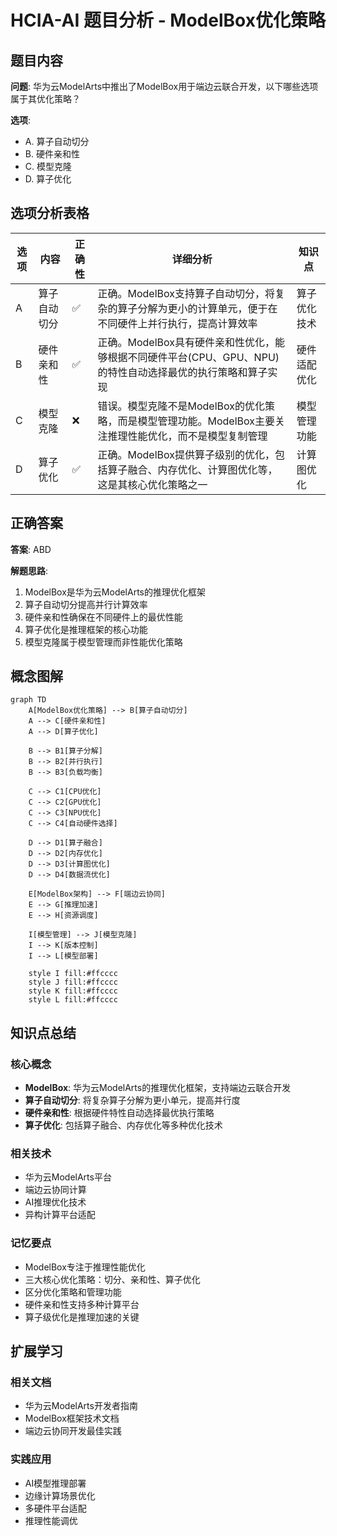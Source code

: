 # HCIA-AI 题目分析 - ModelBox优化策略

## 题目内容

**问题**: 华为云ModelArts中推出了ModelBox用于端边云联合开发，以下哪些选项属于其优化策略？

**选项**:
- A. 算子自动切分
- B. 硬件亲和性
- C. 模型克隆
- D. 算子优化

## 选项分析表格

| 选项 | 内容 | 正确性 | 详细分析 | 知识点 |
|------|------|--------|----------|--------|
| A | 算子自动切分 | ✅ | 正确。ModelBox支持算子自动切分，将复杂的算子分解为更小的计算单元，便于在不同硬件上并行执行，提高计算效率 | 算子优化技术 |
| B | 硬件亲和性 | ✅ | 正确。ModelBox具有硬件亲和性优化，能够根据不同硬件平台(CPU、GPU、NPU)的特性自动选择最优的执行策略和算子实现 | 硬件适配优化 |
| C | 模型克隆 | ❌ | 错误。模型克隆不是ModelBox的优化策略，而是模型管理功能。ModelBox主要关注推理性能优化，而不是模型复制管理 | 模型管理功能 |
| D | 算子优化 | ✅ | 正确。ModelBox提供算子级别的优化，包括算子融合、内存优化、计算图优化等，这是其核心优化策略之一 | 计算图优化 |

## 正确答案
**答案**: ABD

**解题思路**: 
1. ModelBox是华为云ModelArts的推理优化框架
2. 算子自动切分提高并行计算效率
3. 硬件亲和性确保在不同硬件上的最优性能
4. 算子优化是推理框架的核心功能
5. 模型克隆属于模型管理而非性能优化策略

## 概念图解

```mermaid
graph TD
    A[ModelBox优化策略] --> B[算子自动切分]
    A --> C[硬件亲和性]
    A --> D[算子优化]
    
    B --> B1[算子分解]
    B --> B2[并行执行]
    B --> B3[负载均衡]
    
    C --> C1[CPU优化]
    C --> C2[GPU优化]
    C --> C3[NPU优化]
    C --> C4[自动硬件选择]
    
    D --> D1[算子融合]
    D --> D2[内存优化]
    D --> D3[计算图优化]
    D --> D4[数据流优化]
    
    E[ModelBox架构] --> F[端边云协同]
    E --> G[推理加速]
    E --> H[资源调度]
    
    I[模型管理] --> J[模型克隆]
    I --> K[版本控制]
    I --> L[模型部署]
    
    style I fill:#ffcccc
    style J fill:#ffcccc
    style K fill:#ffcccc
    style L fill:#ffcccc
```

## 知识点总结

### 核心概念
- **ModelBox**: 华为云ModelArts的推理优化框架，支持端边云联合开发
- **算子自动切分**: 将复杂算子分解为更小单元，提高并行度
- **硬件亲和性**: 根据硬件特性自动选择最优执行策略
- **算子优化**: 包括算子融合、内存优化等多种优化技术

### 相关技术
- 华为云ModelArts平台
- 端边云协同计算
- AI推理优化技术
- 异构计算平台适配

### 记忆要点
- ModelBox专注于推理性能优化
- 三大核心优化策略：切分、亲和性、算子优化
- 区分优化策略和管理功能
- 硬件亲和性支持多种计算平台
- 算子级优化是推理加速的关键

## 扩展学习

### 相关文档
- 华为云ModelArts开发者指南
- ModelBox框架技术文档
- 端边云协同开发最佳实践

### 实践应用
- AI模型推理部署
- 边缘计算场景优化
- 多硬件平台适配
- 推理性能调优